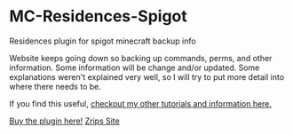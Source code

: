 # MC-Residences-Spigot
Residences plugin for spigot minecraft backup info

Website keeps going down so backing up commands, perms, and other information.
Some information will be change and/or updated. Some explanations weren't explained very well, so I will try to put more detail into where there needs to be.

If you find this useful, [checkout my other tutorials and information here.](https://www.sickgaming.net/forum-103.html)

[Buy the plugin here!](https://www.spigotmc.org/resources/residence-1-7-10-up-to-1-19.11480/)
[Zrips Site](https://www.zrips.net/residence/)
